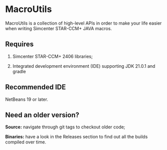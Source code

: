 # MacroUtils

MacroUtils is a collection of high-level APIs in order to make your life easier when writing Simcenter STAR-CCM+ JAVA macros.

## Requires

1. Simcenter STAR-CCM+ 2406 libraries;

1. Integrated development environment (IDE) supporting JDK 21.0.1 and gradle

## Recommended IDE

NetBeans 19 or later.

## Need an older version?

**Source:** navigate through git tags to checkout older code;

**Binaries:** have a look in the Releases section to find out all the builds compiled over time.
